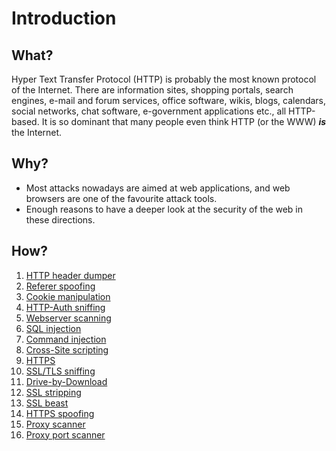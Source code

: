 # Introduction

## What?

Hyper Text Transfer Protocol (HTTP) is probably the most known protocol of the Internet. There are information 
sites, shopping portals, search engines, e-mail and forum services, office software, wikis, blogs, calendars, 
social networks, chat software, e-government applications etc., all HTTP-based. 
It is so dominant that many people even think HTTP (or the WWW) ***is*** the Internet. 

## Why?

* Most attacks nowadays are aimed at web applications, and web browsers are one of the favourite attack tools. 
* Enough reasons to have a deeper look at the security of the web in these directions.

## How?

1. [HTTP header dumper](header-dumper.md)
2. [Referer spoofing](referer-spoofing.md)
3. [Cookie manipulation](cookie-manipulation.md)
4. [HTTP-Auth sniffing](auth-sniffing.md)
5. [Webserver scanning](webserver-scanner.md)
6. [SQL injection](SQL-injection.md)
7. [Command injection](command-injection.md)
8. [Cross-Site scripting](xss.md)
9. [HTTPS](HTTPS.md)
10. [SSL/TLS sniffing](SSL-TLS-sniffing.md)
11. [Drive-by-Download](drive-by-download.md)
12. [SSL stripping](SSL-stripping.md)
13. [SSL beast](SSL-beast.md)
14. [HTTPS spoofing](HTTPS-spoofing.md)
15. [Proxy scanner](proxy-scanner.md)
16. [Proxy port scanner](proxy-port-scanner.md)


